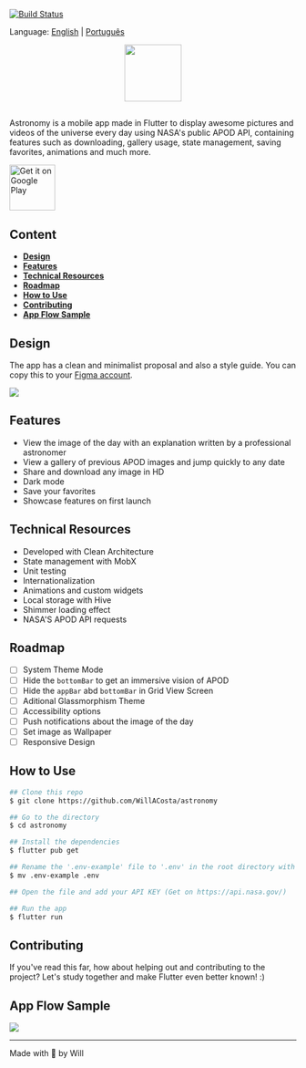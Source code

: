 [![Build Status](https://app.travis-ci.com/WillACosta/astronomy.svg?branch=main)](https://app.travis-ci.com/WillACosta/astronomy)

Language: [English](https://github.com/WillACosta/astronomy) | [Português](https://github.com/WillACosta/astronomy/tree/main/docs/translations/pt-BR)

<div align="center" border-radius="100px">
  <img src="https://imgur.com/U1p21DT.png" width="100" height="100" />
</div>

##

Astronomy is a mobile app made in Flutter to display awesome pictures and videos of the universe every day using NASA's public APOD API, containing features such as downloading, gallery usage, state management, saving favorites, animations and much more.

<a href='https://play.google.com/store/apps/details?id=com.application.astronomy&pcampaignid=pcampaignidMKT-Other-global-all-co-prtnr-py-PartBadge-Mar2515-1'>
  <img alt='Get it on Google Play' src='https://play.google.com/intl/pt-BR/badges/static/images/badges/en_badge_web_generic.png' height="80" />
</a>

## Content

- **[Design](#design)**
- **[Features](#features)**
- **[Technical Resources](#technical-resources)**
- **[Roadmap](#roadmap)**
- **[How to Use](#how-to-use)**
- **[Contributing](#contributing)**
- **[App Flow Sample](#app-flow-sample)**

## Design

The app has a clean and minimalist proposal and also a style guide. You can copy this to your [Figma account](https://www.figma.com/file/3vfTFRteEH1hAvT6D5igl0/Astronomy-App-Concept?node-id=157%3A14).

<img src='https://i.imgur.com/KIzTLgV.jpg' />

## Features

- View the image of the day with an explanation written by a professional astronomer
- View a gallery of previous APOD images and jump quickly to any date
- Share and download any image in HD
- Dark mode
- Save your favorites
- Showcase features on first launch

## Technical Resources

- Developed with Clean Architecture
- State management with MobX
- Unit testing
- Internationalization
- Animations and custom widgets
- Local storage with Hive
- Shimmer loading effect
- NASA'S APOD API requests

## Roadmap

- [ ] System Theme Mode
- [ ] Hide the `bottomBar` to get an immersive vision of APOD
- [ ] Hide the `appBar` abd `bottomBar` in Grid View Screen
- [ ] Aditional Glassmorphism Theme
- [ ] Accessibility options
- [ ] Push notifications about the image of the day
- [ ] Set image as Wallpaper
- [ ] Responsive Design

## How to Use

```bash
## Clone this repo
$ git clone https://github.com/WillACosta/astronomy

## Go to the directory
$ cd astronomy

## Install the dependencies
$ flutter pub get

## Rename the '.env-example' file to '.env' in the root directory with
$ mv .env-example .env

## Open the file and add your API KEY (Get on https://api.nasa.gov/)

## Run the app
$ flutter run
```

## Contributing

If you've read this far, how about helping out and contributing to the project? Let's study together and make Flutter even better known! :)

## App Flow Sample

<img src="docs/sample.gif" />

---

Made with 🖤 by Will
